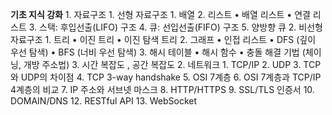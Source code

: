  **기초 지식 강화**
	1. 자료구조
		1. 선형 자료구조
			1.	배열
			2.	리스트
			•	배열 리스트
			•	연결 리스트
			3.	스택: 후입선출(LIFO) 구조
			4.	큐: 선입선출(FIFO) 구조
			5. 양방향 큐 
		2. 비선형 자료구조
			1.	트리
			•	이진 트리
			•	이진 탐색 트리
			2.	그래프
			•	인접 리스트
			•	DFS (깊이 우선 탐색)
			•	BFS (너비 우선 탐색)
			3.	해시 테이블
			•	해시 함수
			•	충돌 해결 기법 (체이닝, 개방 주소법)
		3. 시간 복잡도 , 공간 복잡도
	2. 네트워크
		1. TCP/IP
		2. UDP
		3. TCP와 UDP의 차이점
		4. TCP 3-way handshake
		5. OSI 7계층
		6. OSI 7계층과 TCP/IP 4계층의 비교
		7. IP 주소와 서브넷 마스크
		8. HTTP/HTTPS
		9. SSL/TLS 인증서
		10. DOMAIN/DNS
		12. RESTful API 
		13. WebSocket




